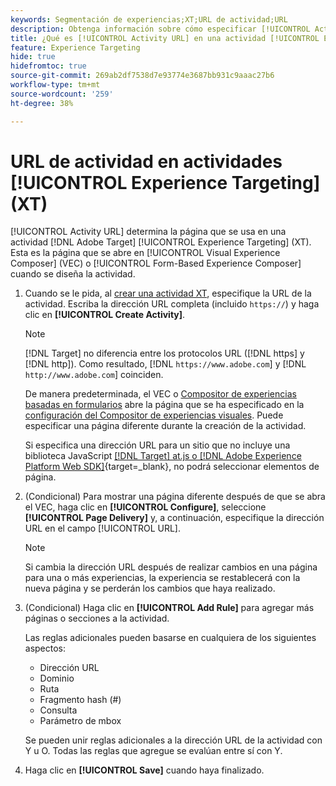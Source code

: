 ```yaml
---
keywords: Segmentación de experiencias;XT;URL de actividad;URL
description: Obtenga información sobre cómo especificar [!UICONTROL Activity URL] que determina la página que se usa en la prueba y que se abre cuando se diseña la actividad [!UICONTROL Experience Targeting] mediante  [!DNL Adobe Target].
title: ¿Qué es [!UICONTROL Activity URL] en una actividad [!UICONTROL Experience Targeting] (XT)?
feature: Experience Targeting
hide: true
hidefromtoc: true
source-git-commit: 269ab2df7538d7e93774e3687bb931c9aaac27b6
workflow-type: tm+mt
source-wordcount: '259'
ht-degree: 38%

---
```


# URL de actividad en actividades [!UICONTROL Experience Targeting] (XT)

[!UICONTROL Activity URL] determina la página que se usa en una actividad [!DNL Adobe Target] [!UICONTROL Experience Targeting] (XT). Esta es la página que se abre en [!UICONTROL Visual Experience Composer] (VEC) o [!UICONTROL Form-Based Experience Composer] cuando se diseña la actividad.

1. Cuando se le pida, al [crear una actividad XT](/help/main/c-activities/t-experience-target/t-xt-create/xt-create.md), especifique la URL de la actividad. Escriba la dirección URL completa (incluido `https://`) y haga clic en **[!UICONTROL Create Activity]**.

   >[!NOTE]
   >
   >[!DNL Target] no diferencia entre los protocolos URL ([!DNL https] y [!DNL http]). Como resultado, [!DNL `https://www.adobe.com`] y [!DNL `http://www.adobe.com`] coinciden.
   >
   >De manera predeterminada, el VEC o [Compositor de experiencias basadas en formularios](/help/main/c-experiences/form-experience-composer.md) abre la página que se ha especificado en la [configuración del Compositor de experiencias visuales](/help/main/administrating-target/visual-experience-composer-set-up.md). Puede especificar una página diferente durante la creación de la actividad.
   >
   >Si especifica una dirección URL para un sitio que no incluye una biblioteca JavaScript [[!DNL Target] at.js o  [!DNL Adobe Experience Platform Web SDK]](https://experienceleague.adobe.com/docs/target-dev/developer/client-side/overview.html){target=_blank}, no podrá seleccionar elementos de página.

1. (Condicional) Para mostrar una página diferente después de que se abra el VEC, haga clic en **[!UICONTROL Configure]**, seleccione **[!UICONTROL Page Delivery]** y, a continuación, especifique la dirección URL en el campo [!UICONTROL URL].

   >[!NOTE]
   >
   >Si cambia la dirección URL después de realizar cambios en una página para una o más experiencias, la experiencia se restablecerá con la nueva página y se perderán los cambios que haya realizado.

1. (Condicional) Haga clic en **[!UICONTROL Add Rule]** para agregar más páginas o secciones a la actividad.

   Las reglas adicionales pueden basarse en cualquiera de los siguientes aspectos:

   * Dirección URL
   * Dominio
   * Ruta
   * Fragmento hash (#)
   * Consulta
   * Parámetro de mbox

   Se pueden unir reglas adicionales a la dirección URL de la actividad con Y u O. Todas las reglas que agregue se evalúan entre sí con Y.

1. Haga clic en **[!UICONTROL Save]** cuando haya finalizado.
